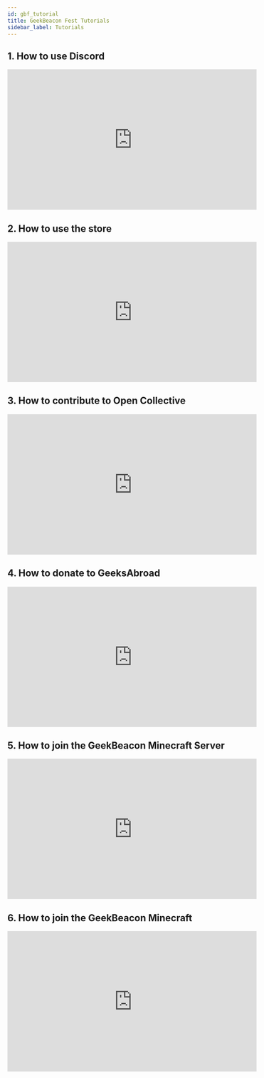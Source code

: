 ```yaml
---
id: gbf_tutorial
title: GeekBeacon Fest Tutorials
sidebar_label: Tutorials
---
```

## 1. How to use Discord
<iframe width="560" height="315" src="https://www.youtube.com/embed/mzuWCuE-JM8" title="YouTube video player" frameborder="0" allow="accelerometer; autoplay; clipboard-write; encrypted-media; gyroscope; picture-in-picture" allowfullscreen></iframe>


## 2. How to use the store
<iframe width="560" height="315" src="https://www.youtube.com/embed/sBRuOIjK8cE" title="YouTube video player" frameborder="0" allow="accelerometer; autoplay; clipboard-write; encrypted-media; gyroscope; picture-in-picture" allowfullscreen></iframe>


## 3. How to contribute to Open Collective
<iframe width="560" height="315" src="https://www.youtube.com/embed/Jgqfxud4fCg" title="YouTube video player" frameborder="0" allow="accelerometer; autoplay; clipboard-write; encrypted-media; gyroscope; picture-in-picture" allowfullscreen></iframe>

## 4. How to donate to GeeksAbroad
<iframe width="560" height="315" src="https://www.youtube.com/embed/Jn4b-AcSfgA" title="YouTube video player" frameborder="0" allow="accelerometer; autoplay; clipboard-write; encrypted-media; gyroscope; picture-in-picture" allowfullscreen></iframe>

## 5. How to join the GeekBeacon Minecraft Server
<iframe width="560" height="315" src="https://www.youtube.com/embed/_IfHM8iJAHA" title="YouTube video player" frameborder="0" allow="accelerometer; autoplay; clipboard-write; encrypted-media; gyroscope; picture-in-picture" allowfullscreen></iframe>

## 6. How to join the GeekBeacon Minecraft
<iframe width="560" height="315" src="https://www.youtube.com/embed/cqA-zBwRsus" title="YouTube video player" frameborder="0" allow="accelerometer; autoplay; clipboard-write; encrypted-media; gyroscope; picture-in-picture" allowfullscreen></iframe>
